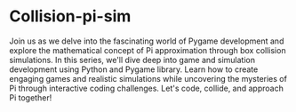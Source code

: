 # Collision-pi-sim

Join us as we delve into the fascinating world of Pygame development and explore the mathematical concept of Pi approximation through box collision simulations. In this series, we'll dive deep into game and simulation development using Python and Pygame library. Learn how to create engaging games and realistic simulations while uncovering the mysteries of Pi through interactive coding challenges. Let's code, collide, and approach Pi together!
